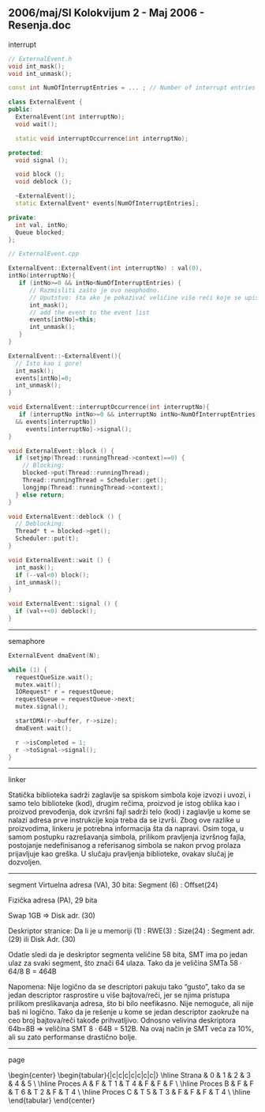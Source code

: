 2006/maj/SI Kolokvijum 2 - Maj 2006 - Resenja.doc
--------------------------------------------------------------------------------
interrupt

```cpp
// ExternalEvent.h
void int_mask();
void int_unmask();

const int NumOfInterruptEntries = ... ; // Number of interrupt entries

class ExternalEvent {
public:
  ExternalEvent(int interruptNo);
  void wait();

  static void interruptOccurrence(int interruptNo);

protected:
  void signal ();

  void block ();
  void deblock ();

  ~ExternalEvent();
  static ExternalEvent* events[NumOfInterruptEntries];

private:
  int val, intNo;
  Queue blocked;
};

// ExternalEvent.cpp

ExternalEvent::ExternalEvent(int interruptNo) : val(0),
intNo(interruptNo){
   if (intNo>=0 && intNo<NumOfInterruptEntries) {
      // Razmisliti zašto je ovo neophodno.
      // Uputstvo: šta ako je pokazivač veličine više reči koje se upisuju neatomično u narednoj naredbi?
      int_mask();
      // add the event to the event list
      events[intNo]=this;
      int_unmask();
   }
}

ExternalEvent::~ExternalEvent(){
  // Isto kao i gore!
  int_mask();
  events[intNo]=0;
  int_unmask();
}

void ExternalEvent::interruptOccurrence(int interruptNo){
   if (interruptNo intNo>=0 && interruptNo intNo<NumOfInterruptEntries
  && events[interruptNo])
     events[interruptNo]->signal();
}

void ExternalEvent::block () {
  if (setjmp(Thread::runningThread->context)==0) {
    // Blocking:
    blocked->put(Thread::runningThread);
    Thread::runningThread = Scheduler::get();
    longjmp(Thread::runningThread->context);
  } else return;
}

void ExternalEvent::deblock () {
  // Deblocking:
  Thread* t = blocked->get();
  Scheduler::put(t);
}

void ExternalEvent::wait () {
  int_mask();
  if (--val<0) block();
  int_unmask();
}

void ExternalEvent::signal () {
  if (val++<0) deblock();
}
```
--------------------------------------------------------------------------------
semaphore
```cpp
ExternalEvent dmaEvent(N);

while (1) {
  requestQueSize.wait();
  mutex.wait();
  IORequest* r = requestQueue;
  requestQueue = requestQueue->next;
  mutex.signal();

  startDMA(r->buffer, r->size);
  dmaEvent.wait();

  r ->isCompleted = 1;
  r ->toSignal->signal();
}
```

--------------------------------------------------------------------------------
linker

Statička biblioteka sadrži zaglavlje sa spiskom simbola koje izvozi i uvozi, i samo
telo biblioteke (kod), drugim rečima, proizvod je istog oblika kao i proizvod prevođenja,
dok izvršni fajl sadrži telo (kod) i zaglavlje u kome se nalazi adresa prve instrukcije koja
treba da se izvrši. Zbog ove razlike u proizvodima, linkeru je potrebna informacija šta da
napravi. Osim toga, u samom postupku razrešavanja simbola, prilikom pravljenja
izvršnog fajla, postojanje nedefinisanog a referisanog simbola se nakon prvog prolaza
prijavljuje kao greška. U slučaju pravljenja biblioteke, ovakav slučaj je dozvoljen.

--------------------------------------------------------------------------------
segment
Virtuelna adresa (VA), 30 bita: Segment (6) : Offset(24)

Fizička adresa (PA), 29 bita

Swap 1GB => Disk adr. (30)

Deskriptor stranice: 
Da li je u memoriji (1) : RWE(3) : Size(24) : Segment
adr. (29) ili Disk Adr. (30)

Odatle sledi da je deskriptor segmenta veličine 58 bita, SMT ima po jedan ulaz za
svaki segment, što znači 64 ulaza. Tako da je veličina SMTa $58 \cdot 64$/8 B = 464B

Napomena: Nije logično da se descriptori pakuju tako “gusto”, tako da se jedan
descriptor rasprostire u više bajtova/reči, jer se njima pristupa prilikom
preslikavanja adresa, što bi bilo neefikasno. Nije nemoguće, ali nije baš ni
logično. Tako da je rešenje u kome se jedan descriptor zaokruže na ceo broj
bajtova/reči takođe prihvatljivo. Odnosno velivina deskriptora 64b=8B =>
veličina SMT $8\cdot64$B = 512B. Na ovaj način je SMT veća za 10%, ali su zato
performanse drastično bolje.

--------------------------------------------------------------------------------
page

\begin{center}
\begin{tabular}{|c|c|c|c|c|c|c|}
\hline
Strana & 0 & 1 & 2 & 3 & 4 & 5 \\
\hline
Proces  A & F & T  1 & T  4 & F & F & F \\
\hline
Proces  B & F & F & T  6 & T  2 & F & T  4 \\
\hline
Proces  C & T  5 & T  3 & F & F & F & T  4 \\
\hline
\end{tabular}
\end{center}


